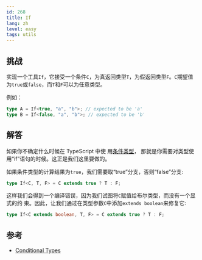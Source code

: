 ```yaml
---
id: 268
title: If
lang: zh
level: easy
tags: utils
---
```


## 挑战

实现一个工具`If`，它接受一个条件`C`，为真返回类型`T`，为假返回类型`F`。`C`期望值
为`true`或`false`，而`T`和`F`可以为任意类型。

例如：

```ts
type A = If<true, "a", "b">; // expected to be 'a'
type B = If<false, "a", "b">; // expected to be 'b'
```

## 解答

如果你不确定什么时候在 TypeScript 中使
用[条件类型](https://www.typescriptlang.org/docs/handbook/2/conditional-types.html)，
那就是你需要对类型使用“if”语句的时候。这正是我们这里要做的。

如果条件类型的计算结果为`true`，我们需要取“true”分支，否则“false”分支:

```ts
type If<C, T, F> = C extends true ? T : F;
```

这样我们会得到一个编译错误，因为我们试图将`C`赋值给布尔类型，而没有一个显式的约
束。因此，让我们通过在类型参数`C`中添加`extends boolean`来修复它:

```ts
type If<C extends boolean, T, F> = C extends true ? T : F;
```

## 参考

- [Conditional Types](https://www.typescriptlang.org/docs/handbook/2/conditional-types.html)
